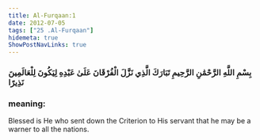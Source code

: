 ```yaml
---
title: Al-Furqaan:1
date: 2012-07-05
tags: ["25 .Al-Furqaan"]
hidemeta: true 
ShowPostNavLinks: true 
---
```

### بِسْمِ اللَّهِ الرَّحْمَٰنِ الرَّحِيمِ تَبَارَكَ الَّذِي نَزَّلَ الْفُرْقَانَ عَلَىٰ عَبْدِهِ لِيَكُونَ لِلْعَالَمِينَ نَذِيرًا
### meaning: 
Blessed is He who sent down the Criterion to His servant that he may be a warner to all the nations.
